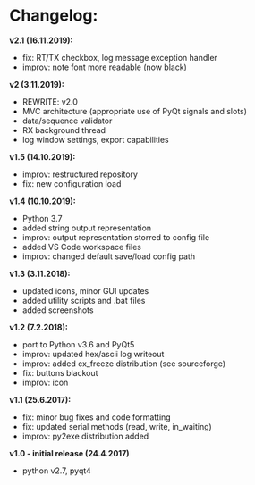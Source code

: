 # Changelog:  
**v2.1 (16.11.2019):**
- fix: RT/TX checkbox, log message exception handler
- improv: note font more readable (now black)

**v2 (3.11.2019):**
- REWRITE: v2.0
- MVC architecture (appropriate use of PyQt signals and slots)
- data/sequence validator
- RX background thread
- log window settings, export capabilities

**v1.5 (14.10.2019):**
- improv: restructured repository
- fix: new configuration load

**v1.4 (10.10.2019):**
- Python 3.7
- added string output representation
- improv: output representation storred to config file
- added VS Code workspace files
- improv: changed default save/load config path

**v1.3 (3.11.2018):**
- updated icons, minor GUI updates
- added utility scripts and .bat files
- added screenshots


**v1.2 (7.2.2018):**
- port to Python v3.6 and PyQt5
- improv: updated hex/ascii log writeout
- improv: added cx_freeze distribution (see sourceforge)
- fix: buttons blackout
- improv: icon

**v1.1 (25.6.2017):**
- fix: minor bug fixes and code formatting
- fix: updated serial methods (read, write, in_waiting)
- improv: py2exe distribution added

**v1.0 - initial release (24.4.2017)**
- python v2.7, pyqt4